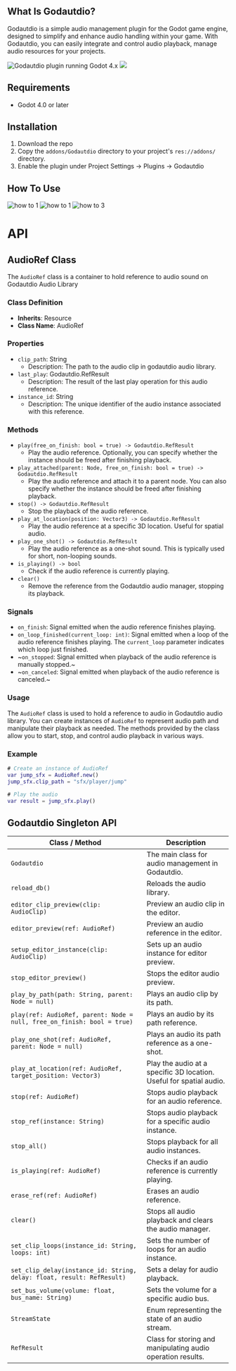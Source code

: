 ## What Is Godautdio?
Godautdio is a simple audio management plugin for the Godot game engine, designed to simplify and enhance audio handling within your game. With Godautdio, you can easily integrate and control audio playback, manage audio resources for your projects.

![Godautdio plugin running Godot 4.x](./images/godautdio_ui.png)
![](./images/randomized_stream.png)

## Requirements
- Godot 4.0 or later

## Installation

1. Download the repo
2. Copy the `addons/Godautdio` directory to your project's `res://addons/` directory.
3. Enable the plugin under Project Settings -> Plugins -> Godautdio

## How To Use

![how to 1](./images/godautdio-readme_1.png)
![how to 1](./images/godautdio-readme_3.png)
![how to 3](./images/godautdio-readme_2.png)

# API

## AudioRef Class

The `AudioRef` class is a container to hold reference to audio sound on Godautdio Audio Library 

### Class Definition

- **Inherits**: Resource
- **Class Name**: AudioRef

### Properties

- `clip_path`: String
  - Description: The path to the audio clip in godautdio audio library.
- `last_play`: Godautdio.RefResult
  - Description: The result of the last play operation for this audio reference.
- `instance_id`: String
  - Description: The unique identifier of the audio instance associated with this reference.

### Methods

- `play(free_on_finish: bool = true) -> Godautdio.RefResult`
  - Play the audio reference. Optionally, you can specify whether the instance should be freed after finishing playback.
- `play_attached(parent: Node, free_on_finish: bool = true) -> Godautdio.RefResult`
  - Play the audio reference and attach it to a parent node. You can also specify whether the instance should be freed after finishing playback.
- `stop() -> Godautdio.RefResult`
  - Stop the playback of the audio reference.
- `play_at_location(position: Vector3) -> Godautdio.RefResult`
  - Play the audio reference at a specific 3D location. Useful for spatial audio.
- `play_one_shot() -> Godautdio.RefResult`
  - Play the audio reference as a one-shot sound. This is typically used for short, non-looping sounds.
- `is_playing() -> bool`
  - Check if the audio reference is currently playing.
- `clear()`
  - Remove the reference from the Godautdio audio manager, stopping its playback.


### Signals

- `on_finish`: Signal emitted when the audio reference finishes playing.
- `on_loop_finished(current_loop: int)`: Signal emitted when a loop of the audio reference finishes playing. The `current_loop` parameter indicates which loop just finished.
- ~`on_stopped`: Signal emitted when playback of the audio reference is manually stopped.~
- ~`on_canceled`: Signal emitted when playback of the audio reference is canceled.~

### Usage

The `AudioRef` class is used to hold a reference to audio in Godautdio audio library. You can create instances of `AudioRef` to represent audio path and manipulate their playback as needed. The methods provided by the class allow you to start, stop, and control audio playback in various ways.

### Example

```gd
# Create an instance of AudioRef
var jump_sfx = AudioRef.new()
jump_sfx.clip_path = "sfx/player/jump"

# Play the audio
var result = jump_sfx.play()
```

## Godautdio Singleton API

| Class / Method              | Description                                                                                                                                                                        |
|-----------------------------|------------------------------------------------------------------------------------------------------------------------------------------------------------------------------------|
| `Godautdio`                 | The main class for audio management in Godautdio.                                                                                                                                      |
| `reload_db()`               | Reloads the audio library.                                                                                                                                                         |
| `editor_clip_preview(clip: AudioClip)` | Preview an audio clip in the editor.                                                                                                                                      |
| `editor_preview(ref: AudioRef)` | Preview an audio reference in the editor.                                                                                                                                      |
| `setup_editor_instance(clip: AudioClip)` | Sets up an audio instance for editor preview.                                                                                                                          |
| `stop_editor_preview()`      | Stops the editor audio preview.                                                                                                                                                   |
| `play_by_path(path: String, parent: Node = null)` | Plays an audio clip by its path.                                                                                                                               |
| `play(ref: AudioRef, parent: Node = null, free_on_finish: bool = true)` | Plays an audio by its path reference.                                                                                                                                   |
| `play_one_shot(ref: AudioRef, parent: Node = null)` | Plays an audio its path reference as a one-shot.                                                                                                                 |
| `play_at_location(ref: AudioRef, target_position: Vector3)` | Play the audio at a specific 3D location. Useful for spatial audio.                                                                                                      |
| `stop(ref: AudioRef)`       | Stops audio playback for an audio reference.                                                                                                                                       |
| `stop_ref(instance: String)` | Stops audio playback for a specific audio instance.                                                                                                                                |
| `stop_all()`                | Stops playback for all audio instances.                                                                                                                                            |
| `is_playing(ref: AudioRef)` | Checks if an audio reference is currently playing.                                                                                                                                  |
| `erase_ref(ref: AudioRef)`  | Erases an audio reference.                                                                                                                                                         |
| `clear()`                   | Stops all audio playback and clears the audio manager.                                                                                                                            |
| `set_clip_loops(instance_id: String, loops: int)` | Sets the number of loops for an audio instance.                                                                                                                        |
| `set_clip_delay(instance_id: String, delay: float, result: RefResult)` | Sets a delay for audio playback.                                                                                                                              |
| `set_bus_volume(volume: float, bus_name: String)` | Sets the volume for a specific audio bus.                                                                                                                                         |
| `StreamState`               | Enum representing the state of an audio stream.                                                                                                                                   |
| `RefResult`                 | Class for storing and manipulating audio operation results.                                                                                                                      |


